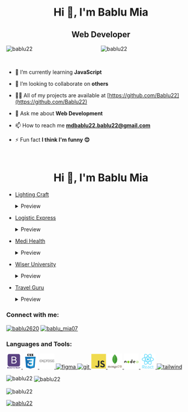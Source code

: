 
<h1 align="center">Hi 👋, I'm Bablu Mia</h1>
<h2 align="center">Web Developer</h3>
<img align="left" 
width="50%"   src="https://camo.githubusercontent.com/992babdffd8c74a1502de375fbdf7e4d54773242/68747470733a2f2f6d656469612e67697068792e636f6d2f6d656469612f53576f536b4e36447854737a71494b4571762f67697068792e676966" alt="bablu22" /> <p align="left"> <img src="https://komarev.com/ghpvc/?username=bablu22&label=Profile%20views&color=0e75b6&style=flat" alt="bablu22" /> </p>
<br/>


- 🌱 I’m currently learning **JavaScript**

- 👯 I’m looking to collaborate on **others**

- 👨‍💻 All of my projects are available at [https://github.com/Bablu22](https://github.com/Bablu22)

- 💬 Ask me about **Web Development**

- 📫 How to reach me **mdbablu22.bablu22@gmail.com**

- ⚡ Fun fact **I think I'm funny 😊**



<br/>
<h1 align="center">Hi 👋, I'm Bablu Mia</h1>




- [Lighting Craft](https://github.com/Bablu22/react-lighting-craft-client-side)
  <details>
    <summary>Preview</summary>
    <img src="https://camo.githubusercontent.com/a0159c768473eb206d09db7046fdaaac657a30d9aa00f99eb0a56cf1bda62eb1/68747470733a2f2f692e6962622e636f2f484b42634737342f53637265656e73686f742d342e706e67">
  </details>
  
- [Logistic Express](https://github.com/Bablu22/react-logistic-express-client-side)
  <details>
    <summary>Preview</summary>
    <img src="https://camo.githubusercontent.com/21dab51cf22cf341dac8211ca58b65bf836d0f0ca9212a151738cbf5843de4a5/68747470733a2f2f692e6962622e636f2f394767435a71672f53637265656e73686f742d352e706e67">
  </details>
  
- [Medi Health](https://github.com/Bablu22/react-medi-health-website)
  <details>
    <summary>Preview</summary>
    <img src="https://camo.githubusercontent.com/fe5613587ec5ae0d059e97ef0d711d34e4b8eee313d13292b58bd07b198cb644/68747470733a2f2f692e6962622e636f2f32376a7a686a322f53637265656e73686f742d312e706e67">
  </details>
  
- [Wiser University](https://github.com/Bablu22/react-wiser-university-website)
  <details>
    <summary>Preview</summary>
    <img src="https://camo.githubusercontent.com/b7cdc01edadc99d1862fac9f47b66724b6f654247cc98456c6218a59bc1d29e5/68747470733a2f2f692e6962622e636f2f736d516835594d2f57697365722d556e69766572736974792d476f6f676c652d4368726f6d652d31302d342d323032312d342d33302d34352d504d2d322e706e67">
  </details>
  
- [Travel Guru](https://github.com/Bablu22/Reaact-Travel-guru)
  <details>
    <summary>Preview</summary>
    <img src="https://i.ibb.co/JjkRZ4s/Screenshot-7.png">
  </details>



<h3 align="left">Connect with me:</h3>
<p align="left">
<a href="https://fb.com/bablu2620" target="blank"><img align="center" src="https://raw.githubusercontent.com/rahuldkjain/github-profile-readme-generator/master/src/images/icons/Social/facebook.svg" alt="bablu2620" height="30" width="40" /></a>
<a href="https://instagram.com/bablu_mia07" target="blank"><img align="center" src="https://raw.githubusercontent.com/rahuldkjain/github-profile-readme-generator/master/src/images/icons/Social/instagram.svg" alt="bablu_mia07" height="30" width="40" /></a>
</p>

<h3 align="left">Languages and Tools:</h3>
<p align="left"> <a href="https://getbootstrap.com" target="_blank"> <img src="https://raw.githubusercontent.com/devicons/devicon/master/icons/bootstrap/bootstrap-plain-wordmark.svg" alt="bootstrap" width="40" height="40"/> </a> <a href="https://www.w3schools.com/css/" target="_blank"> <img src="https://raw.githubusercontent.com/devicons/devicon/master/icons/css3/css3-original-wordmark.svg" alt="css3" width="40" height="40"/> </a> <a href="https://expressjs.com" target="_blank"> <img src="https://raw.githubusercontent.com/devicons/devicon/master/icons/express/express-original-wordmark.svg" alt="express" width="40" height="40"/> </a> <a href="https://www.figma.com/" target="_blank"> <img src="https://www.vectorlogo.zone/logos/figma/figma-icon.svg" alt="figma" width="40" height="40"/> </a> <a href="https://git-scm.com/" target="_blank"> <img src="https://www.vectorlogo.zone/logos/git-scm/git-scm-icon.svg" alt="git" width="40" height="40"/> </a> <a href="https://developer.mozilla.org/en-US/docs/Web/JavaScript" target="_blank"> <img src="https://raw.githubusercontent.com/devicons/devicon/master/icons/javascript/javascript-original.svg" alt="javascript" width="40" height="40"/> </a> <a href="https://www.mongodb.com/" target="_blank"> <img src="https://raw.githubusercontent.com/devicons/devicon/master/icons/mongodb/mongodb-original-wordmark.svg" alt="mongodb" width="40" height="40"/> </a> <a href="https://nodejs.org" target="_blank"> <img src="https://raw.githubusercontent.com/devicons/devicon/master/icons/nodejs/nodejs-original-wordmark.svg" alt="nodejs" width="40" height="40"/> </a> <a href="https://reactjs.org/" target="_blank"> <img src="https://raw.githubusercontent.com/devicons/devicon/master/icons/react/react-original-wordmark.svg" alt="react" width="40" height="40"/> </a> <a href="https://tailwindcss.com/" target="_blank"> <img src="https://www.vectorlogo.zone/logos/tailwindcss/tailwindcss-icon.svg" alt="tailwind" width="40" height="40"/> </a> </p>

<p><img align="left" src="https://github-readme-stats.vercel.app/api/top-langs?username=bablu22&show_icons=true&locale=en&layout=compact" alt="bablu22" /></p>

<p>&nbsp;<img align="center" src="https://github-readme-stats.vercel.app/api?username=bablu22&show_icons=true&locale=en" alt="bablu22" /></p>

<p><img align="center" src="https://github-readme-streak-stats.herokuapp.com/?user=bablu22&" alt="bablu22" /></p>
<p align="left"> <a href="https://github.com/ryo-ma/github-profile-trophy"><img src="https://github-profile-trophy.vercel.app/?username=bablu22" alt="bablu22" /></a> </p>

<p align="left"> <a href="https://twitter.com/" target="blank"><img src="https://img.shields.io/twitter/follow/?logo=twitter&style=for-the-badge" alt="" /></a> </p>


